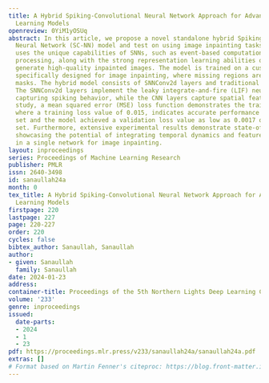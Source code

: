 ```yaml
---
title: A Hybrid Spiking-Convolutional Neural Network Approach for Advancing Machine
  Learning Models
openreview: 0YiM1yOSUq
abstract: In this article, we propose a novel standalone hybrid Spiking-Convolutional
  Neural Network (SC-NN) model and test on using image inpainting tasks. Our approach
  uses the unique capabilities of SNNs, such as event-based computation and temporal
  processing, along with the strong representation learning abilities of CNNs, to
  generate high-quality inpainted images. The model is trained on a custom dataset
  specifically designed for image inpainting, where missing regions are created using
  masks. The hybrid model consists of SNNConv2d layers and traditional CNN layers.
  The SNNConv2d layers implement the leaky integrate-and-fire (LIF) neuron model,
  capturing spiking behavior, while the CNN layers capture spatial features. In this
  study, a mean squared error (MSE) loss function demonstrates the training process,
  where a training loss value of 0.015, indicates accurate performance on the training
  set and the model achieved a validation loss value as low as 0.0017 on the testing
  set. Furthermore, extensive experimental results demonstrate state-of-the-art performance,
  showcasing the potential of integrating temporal dynamics and feature extraction
  in a single network for image inpainting.
layout: inproceedings
series: Proceedings of Machine Learning Research
publisher: PMLR
issn: 2640-3498
id: sanaullah24a
month: 0
tex_title: A Hybrid Spiking-Convolutional Neural Network Approach for Advancing Machine
  Learning Models
firstpage: 220
lastpage: 227
page: 220-227
order: 220
cycles: false
bibtex_author: Sanaullah, Sanaullah
author:
- given: Sanaullah
  family: Sanaullah
date: 2024-01-23
address:
container-title: Proceedings of the 5th Northern Lights Deep Learning Conference ({NLDL})
volume: '233'
genre: inproceedings
issued:
  date-parts:
  - 2024
  - 1
  - 23
pdf: https://proceedings.mlr.press/v233/sanaullah24a/sanaullah24a.pdf
extras: []
# Format based on Martin Fenner's citeproc: https://blog.front-matter.io/posts/citeproc-yaml-for-bibliographies/
---
```

